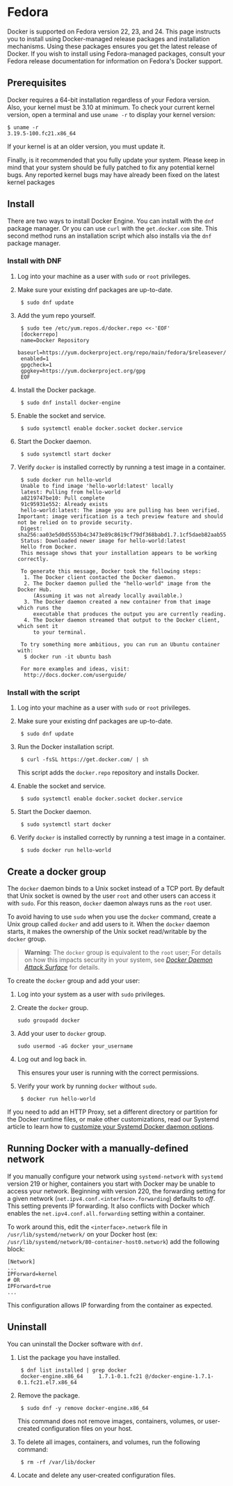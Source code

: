 <!--[metadata]>
+++
aliases = [ "/engine/installation/fedora/"]
title = "Installation on Fedora"
description = "Instructions for installing Docker on Fedora."
keywords = ["Docker, Docker documentation, Fedora, requirements,  linux"]
[menu.main]
parent = "engine_linux"
weight=-3
+++
<![end-metadata]-->

# Fedora

Docker is supported on Fedora version 22, 23, and 24. This page instructs you to install
using Docker-managed release packages and installation mechanisms. Using these
packages ensures you get the latest release of Docker. If you wish to install
using Fedora-managed packages, consult your Fedora release documentation for
information on Fedora's Docker support.

## Prerequisites

Docker requires a 64-bit installation regardless of your Fedora version. Also, your kernel must be 3.10 at minimum. To check your current kernel
version, open a terminal and use `uname -r` to display your kernel version:

    $ uname -r
    3.19.5-100.fc21.x86_64

If your kernel is at an older version, you must update it.

Finally, is it recommended that you fully update your system. Please keep in
mind that your system should be fully patched to fix any potential kernel bugs. Any
reported kernel bugs may have already been fixed on the latest kernel packages


## Install

There are two ways to install Docker Engine.  You can install with the `dnf` package manager. Or you can use `curl` with the  `get.docker.com` site. This second method runs an installation script which also installs via the `dnf` package manager.

### Install with DNF

1. Log into your machine as a user with `sudo` or `root` privileges.

2. Make sure your existing dnf packages are up-to-date.

		$ sudo dnf update

3. Add the yum repo yourself.

        $ sudo tee /etc/yum.repos.d/docker.repo <<-'EOF'
        [dockerrepo]
        name=Docker Repository
        baseurl=https://yum.dockerproject.org/repo/main/fedora/$releasever/
        enabled=1
        gpgcheck=1
        gpgkey=https://yum.dockerproject.org/gpg
        EOF

4. Install the Docker package.

        $ sudo dnf install docker-engine

5. Enable the socket and service.

		$ sudo systemctl enable docker.socket docker.service

6. Start the Docker daemon.

		$ sudo systemctl start docker

7. Verify `docker` is installed correctly by running a test image in a container.


        $ sudo docker run hello-world
        Unable to find image 'hello-world:latest' locally
        latest: Pulling from hello-world
        a8219747be10: Pull complete
        91c95931e552: Already exists
        hello-world:latest: The image you are pulling has been verified. Important: image verification is a tech preview feature and should not be relied on to provide security.
        Digest: sha256:aa03e5d0d5553b4c3473e89c8619cf79df368babd1.7.1cf5daeb82aab55838d
        Status: Downloaded newer image for hello-world:latest
        Hello from Docker.
        This message shows that your installation appears to be working correctly.

        To generate this message, Docker took the following steps:
         1. The Docker client contacted the Docker daemon.
         2. The Docker daemon pulled the "hello-world" image from the Docker Hub.
            (Assuming it was not already locally available.)
         3. The Docker daemon created a new container from that image which runs the
            executable that produces the output you are currently reading.
         4. The Docker daemon streamed that output to the Docker client, which sent it
            to your terminal.

        To try something more ambitious, you can run an Ubuntu container with:
         $ docker run -it ubuntu bash

        For more examples and ideas, visit:
         http://docs.docker.com/userguide/


### Install with the script


1. Log into your machine as a user with `sudo` or `root` privileges.

2. Make sure your existing dnf packages are up-to-date.

		$ sudo dnf update

3. Run the Docker installation script.

		$ curl -fsSL https://get.docker.com/ | sh

	This script adds the `docker.repo` repository and installs Docker.

4. Enable the socket and service.

		$ sudo systemctl enable docker.socket docker.service

5. Start the Docker daemon.

        $ sudo systemctl start docker

6. Verify `docker` is installed correctly by running a test image in a container.

		$ sudo docker run hello-world

## Create a docker group

The `docker` daemon binds to a Unix socket instead of a TCP port. By default
that Unix socket is owned by the user `root` and other users can access it with
`sudo`. For this reason, `docker` daemon always runs as the `root` user.

To avoid having to use `sudo` when you use the `docker` command, create a Unix
group called `docker` and add users to it. When the `docker` daemon starts, it
makes the ownership of the Unix socket read/writable by the `docker` group.

>**Warning**: The `docker` group is equivalent to the `root` user; For details
>on how this impacts security in your system, see [*Docker Daemon Attack
>Surface*](../../security/security.md#docker-daemon-attack-surface) for details.

To create the `docker` group and add your user:

1. Log into your system as a user with `sudo` privileges.

2. Create the `docker` group.

    `sudo groupadd docker`

3. Add your user to `docker` group.

    `sudo usermod -aG docker your_username`

4. Log out and log back in.

    This ensures your user is running with the correct permissions.

5. Verify your work by running `docker` without `sudo`.

        $ docker run hello-world

If you need to add an HTTP Proxy, set a different directory or partition for the
Docker runtime files, or make other customizations, read our Systemd article to
learn how to [customize your Systemd Docker daemon options](../../admin/systemd.md).

## Running Docker with a manually-defined network

If you manually configure your network using `systemd-network` with `systemd` version 219 or higher, containers you start with Docker may be unable to access your network.
Beginning with version 220, the forwarding setting for a given network (`net.ipv4.conf.<interface>.forwarding`) defaults to *off*. This setting prevents IP forwarding. It also conflicts with Docker which enables the `net.ipv4.conf.all.forwarding` setting within a container.

To work around this, edit the `<interface>.network` file in
`/usr/lib/systemd/network/` on your Docker host  (ex: `/usr/lib/systemd/network/80-container-host0.network`) add the following block:

```
[Network]
...
IPForward=kernel
# OR
IPForward=true
...
```

This configuration allows IP forwarding from the container as expected.

## Uninstall

You can uninstall the Docker software with `dnf`.

1. List the package you have installed.

		$ dnf list installed | grep docker
		docker-engine.x86_64     1.7.1-0.1.fc21 @/docker-engine-1.7.1-0.1.fc21.el7.x86_64

2. Remove the package.

		$ sudo dnf -y remove docker-engine.x86_64

	This command does not remove images, containers, volumes, or user-created
	configuration files on your host.

3. To delete all images, containers, and volumes, run the following command:

		$ rm -rf /var/lib/docker

4. Locate and delete any user-created configuration files.
